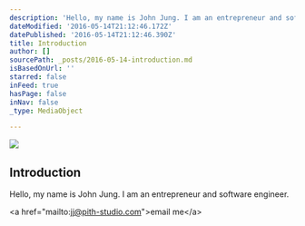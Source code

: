 ```yaml
---
description: 'Hello, my name is John Jung. I am an entrepreneur and software engineer.'
dateModified: '2016-05-14T21:12:46.172Z'
datePublished: '2016-05-14T21:12:46.390Z'
title: Introduction
author: []
sourcePath: _posts/2016-05-14-introduction.md
isBasedOnUrl: ''
starred: false
inFeed: true
hasPage: false
inNav: false
_type: MediaObject

---
```

<article style=""><img src="https://the-grid-user-content.s3-us-west-2.amazonaws.com/43271b39-ba73-4590-9a79-64603025fe29.jpg" /><h1>Introduction</h1></article>

Hello, my name is John Jung. I am an entrepreneur and software engineer.

<a href="mailto:jj@pith-studio.com"\>email me</a\>